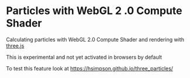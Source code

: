 # Particles with WebGL 2 .0 Compute Shader

Calculating particles with WebGL 2.0 Compute Shader and rendering with [three.js](https://threejs.org/)

This is experimental and not yet activated in browsers by default

To test this feature look at <https://hsimpson.github.io/three_particles/>
